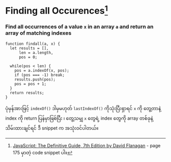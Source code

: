 # Finding all Occurences[^1]
### Find all occurrences of a value `x` in an array `a` and return an array of matching indexes

    function findall(a, x) {
      let results = [],
          len = a.length,
          pos = 0;

      while(pos < len) {
        pos = a.indexOf(x, pos);
        if (pos === -1) break;
        results.push(pos);
        pos = pos + 1;
      }
      return results;
    }

ပုံမှန်အားဖြင့် `indexOf()` ဒါမှမဟုတ် `lastIndexOf()` ကိုသုံးပြီးရှာရင် `x` ကို တွေ့တာနဲ့ index ကို return ပြန်မှာဖြစ်ပြီး ၊ တွေ့သမျှ `x` တွေရဲ့ index တွေကို array တစ်ခုနဲ့ သိမ်းထားချင်ရင် ဒီ snippet က အသုံးဝင်ပါတယ်။

[^1]: [JavaScript: The Definitive Guide, 7th Edition by David Flanagan](https://www.oreilly.com/library/view/javascript-the-definitive/9781491952016/) - page 175 မှာတဲ့ code snippet ပါ။ 